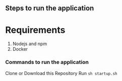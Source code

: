 ## Steps to run the application 

# Requirements 

 1. Nodejs and npm
 2. Docker

### Commands to run the application
Clone or Download this Repository
Run  `sh startup.sh`